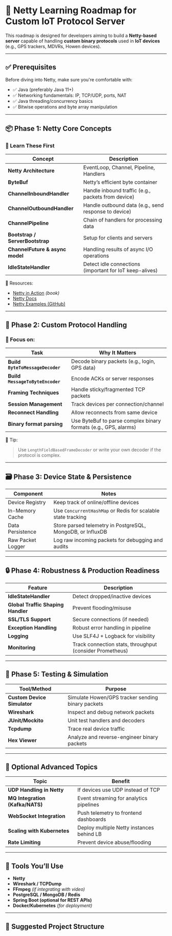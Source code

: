 # 📡 Netty Learning Roadmap for Custom IoT Protocol Server

This roadmap is designed for developers aiming to build a **Netty-based server** capable of handling **custom binary protocols** used in **IoT devices** (e.g., GPS trackers, MDVRs, Howen devices).

---

## ✅ Prerequisites

Before diving into Netty, make sure you're comfortable with:

- ✅ Java (preferably Java 11+)
- ✅ Networking fundamentals: IP, TCP/UDP, ports, NAT
- ✅ Java threading/concurrency basics
- ✅ Bitwise operations and byte array manipulation

---

## 📦 Phase 1: Netty Core Concepts

### 🔧 Learn These First

| Concept                     | Description |
|-----------------------------|-------------|
| **Netty Architecture**      | EventLoop, Channel, Pipeline, Handlers |
| **ByteBuf**                 | Netty’s efficient byte container |
| **ChannelInboundHandler**   | Handle inbound traffic (e.g., packets from device) |
| **ChannelOutboundHandler**  | Handle outbound data (e.g., send response to device) |
| **ChannelPipeline**         | Chain of handlers for processing data |
| **Bootstrap / ServerBootstrap** | Setup for clients and servers |
| **ChannelFuture & async model** | Handling results of async I/O operations |
| **IdleStateHandler**        | Detect idle connections (important for IoT keep-alives) |

📘 Resources:
- [Netty in Action](https://www.oreilly.com/library/view/netty-in-action/9781638351740/) *(book)*
- [Netty Docs](https://netty.io/wiki/index.html)
- [Netty Examples (GitHub)](https://github.com/netty/netty/tree/4.1/example/src/main/java/io/netty/example)

---

## 🧠 Phase 2: Custom Protocol Handling

### 🎯 Focus on:
| Task                           | Why It Matters |
|--------------------------------|----------------|
| **Build `ByteToMessageDecoder`**  | Decode binary packets (e.g., login, GPS data) |
| **Build `MessageToByteEncoder`**  | Encode ACKs or server responses |
| **Framing Techniques**         | Handle sticky/fragmented TCP packets |
| **Session Management**         | Track devices per connection/channel |
| **Reconnect Handling**         | Allow reconnects from same device |
| **Binary format parsing**      | Use ByteBuf to parse complex binary formats (e.g., GPS, alarms) |

📌 Tip:
> Use `LengthFieldBasedFrameDecoder` or write your own decoder if the protocol is complex.

---

## 🗃️ Phase 3: Device State & Persistence

| Component            | Notes |
|----------------------|-------|
| Device Registry      | Keep track of online/offline devices |
| In-Memory Cache      | Use `ConcurrentHashMap` or Redis for scalable state tracking |
| Data Persistence     | Store parsed telemetry in PostgreSQL, MongoDB, or InfluxDB |
| Raw Packet Logger    | Log raw incoming packets for debugging and audits |

---

## 🔒 Phase 4: Robustness & Production Readiness

| Feature                  | Description |
|--------------------------|-------------|
| **IdleStateHandler**     | Detect dropped/inactive devices |
| **Global Traffic Shaping Handler** | Prevent flooding/misuse |
| **SSL/TLS Support**      | Secure connections (if needed) |
| **Exception Handling**   | Robust error handling in pipeline |
| **Logging**              | Use SLF4J + Logback for visibility |
| **Monitoring**           | Track connection stats, throughput (consider Prometheus) |

---

## 🧪 Phase 5: Testing & Simulation

| Tool/Method       | Purpose |
|-------------------|---------|
| **Custom Device Simulator** | Simulate Howen/GPS tracker sending binary packets |
| **Wireshark**     | Inspect and debug network packets |
| **JUnit/Mockito** | Unit test handlers and decoders |
| **Tcpdump**       | Trace real device traffic |
| **Hex Viewer**    | Analyze and reverse-engineer binary packets |

---

## 🚀 Optional Advanced Topics

| Topic                | Benefit |
|----------------------|---------|
| **UDP Handling in Netty**     | If devices use UDP instead of TCP |
| **MQ Integration (Kafka/NATS)** | Event streaming for analytics pipelines |
| **WebSocket Integration**     | Push telemetry to frontend dashboards |
| **Scaling with Kubernetes**   | Deploy multiple Netty instances behind LB |
| **Rate Limiting**             | Prevent device abuse/flooding |

---

## 🧰 Tools You’ll Use

- **Netty**
- **Wireshark / TCPDump**
- **FFmpeg** *(if integrating with video)*
- **PostgreSQL / MongoDB / Redis**
- **Spring Boot (optional for REST APIs)**
- **Docker/Kubernetes** *(for deployment)*

---

## 📂 Suggested Project Structure

